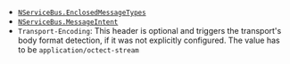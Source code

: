  
 * [`NServiceBus.EnclosedMessageTypes`](/nservicebus/messaging/headers/md#serialization-headers-nservicebus-enclosedmessagetypes)
 * [`NServiceBus.MessageIntent`](/nservicebus/messaging/headers.md#messaging-interaction-headers-nservicebus-messageintent)
 * `Transport-Encoding`: This header is optional and triggers the transport's body format detection, if it was not explicitly configured. The value has to be `application/octect-stream` 